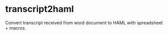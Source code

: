 # transcript2haml
Convert transcript received from word document to HAML with spreadsheet + macros.
